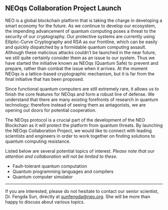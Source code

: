 ## NEOqs Collaboration Project Launch


NEO is a global blockchain platform that is taking the charge in developing a smart economy for the future. As we continue to develop our ecosystem, the impending advancement of quantum computing poses a threat to the security of our cryptography. Our protective systems are currently using Elliptic-Curve Cryptography and RSA as our frontline, which can be easily and quickly dispatched by a formidable quantum computing assault. Although these malicious attacks couldn’t be launched in the near future, we still quite certainly consider them as an issue to our system. Thus we have started the initiative known as NEOqs (Quantum Safe) to prevent and prepare, rather than combat the issue when it arrives. At the moment NEOqs is a lattice-based cryptographic mechanism, but it is far from the final initiative that has been proposed. 

Since functional quantum computers are still extremely rare, it allows us to finish the core features for NEOqs and form a robust line of defense. We understand that there are many existing forefronts of research in quantum technology; therefore instead of seeing them as antagonists, we are opening out doors for potential cooperation.

The NEOqs protocol is a crucial part of the development of the NEO Blockchain as it will protect the platform from quantum threats. By launching the NEOqs Collaboration Project, we would like to connect with leading scientists and engineers in order to work together on finding solutions to quantum computing resistance.

Listed below are several potential topics of interest. *Please note that our attention and collaboration will not be limited to these.*

- Fault-tolerant quantum computation
- Quantum programming languages and compilers
- Quantum computer simulator

---

If you are interested, please do not hesitate to contact our senior scientist, Dr. Fengda Sun, directly at sunfengda@neo.org. She will be more than happy to discuss about various topics.
